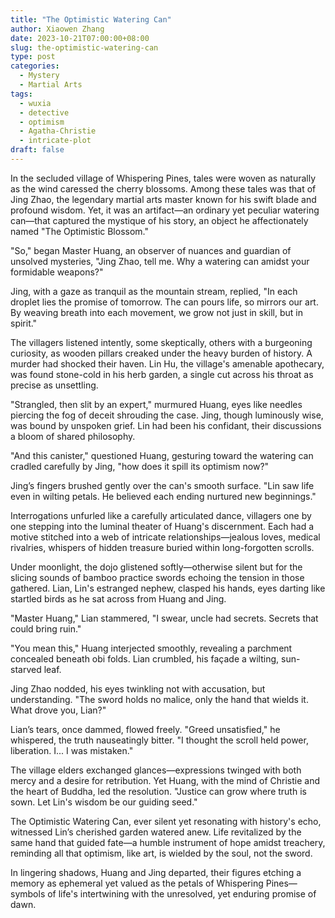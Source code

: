 ```yaml
---
title: "The Optimistic Watering Can"
author: Xiaowen Zhang
date: 2023-10-21T07:00:00+08:00
slug: the-optimistic-watering-can
type: post
categories:
  - Mystery
  - Martial Arts
tags:
  - wuxia
  - detective
  - optimism
  - Agatha-Christie
  - intricate-plot
draft: false
---
```


In the secluded village of Whispering Pines, tales were woven as naturally as the wind caressed the cherry blossoms. Among these tales was that of Jing Zhao, the legendary martial arts master known for his swift blade and profound wisdom. Yet, it was an artifact—an ordinary yet peculiar watering can—that captured the mystique of his story, an object he affectionately named "The Optimistic Blossom."

"So," began Master Huang, an observer of nuances and guardian of unsolved mysteries, "Jing Zhao, tell me. Why a watering can amidst your formidable weapons?"

Jing, with a gaze as tranquil as the mountain stream, replied, "In each droplet lies the promise of tomorrow. The can pours life, so mirrors our art. By weaving breath into each movement, we grow not just in skill, but in spirit."

The villagers listened intently, some skeptically, others with a burgeoning curiosity, as wooden pillars creaked under the heavy burden of history. A murder had shocked their haven. Lin Hu, the village's amenable apothecary, was found stone-cold in his herb garden, a single cut across his throat as precise as unsettling.

"Strangled, then slit by an expert," murmured Huang, eyes like needles piercing the fog of deceit shrouding the case. Jing, though luminously wise, was bound by unspoken grief. Lin had been his confidant, their discussions a bloom of shared philosophy.

"And this canister," questioned Huang, gesturing toward the watering can cradled carefully by Jing, "how does it spill its optimism now?"

Jing’s fingers brushed gently over the can's smooth surface. "Lin saw life even in wilting petals. He believed each ending nurtured new beginnings."

Interrogations unfurled like a carefully articulated dance, villagers one by one stepping into the luminal theater of Huang's discernment. Each had a motive stitched into a web of intricate relationships—jealous loves, medical rivalries, whispers of hidden treasure buried within long-forgotten scrolls.

Under moonlight, the dojo glistened softly—otherwise silent but for the slicing sounds of bamboo practice swords echoing the tension in those gathered. Lian, Lin's estranged nephew, clasped his hands, eyes darting like startled birds as he sat across from Huang and Jing.

"Master Huang," Lian stammered, "I swear, uncle had secrets. Secrets that could bring ruin."

"You mean this," Huang interjected smoothly, revealing a parchment concealed beneath obi folds. Lian crumbled, his façade a wilting, sun-starved leaf.

Jing Zhao nodded, his eyes twinkling not with accusation, but understanding. "The sword holds no malice, only the hand that wields it. What drove you, Lian?"

Lian’s tears, once dammed, flowed freely. "Greed unsatisfied," he whispered, the truth nauseatingly bitter. "I thought the scroll held power, liberation. I... I was mistaken."

The village elders exchanged glances—expressions twinged with both mercy and a desire for retribution. Yet Huang, with the mind of Christie and the heart of Buddha, led the resolution. "Justice can grow where truth is sown. Let Lin's wisdom be our guiding seed."

The Optimistic Watering Can, ever silent yet resonating with history's echo, witnessed Lin’s cherished garden watered anew. Life revitalized by the same hand that guided fate—a humble instrument of hope amidst treachery, reminding all that optimism, like art, is wielded by the soul, not the sword.

In lingering shadows, Huang and Jing departed, their figures etching a memory as ephemeral yet valued as the petals of Whispering Pines—symbols of life's intertwining with the unresolved, yet enduring promise of dawn.